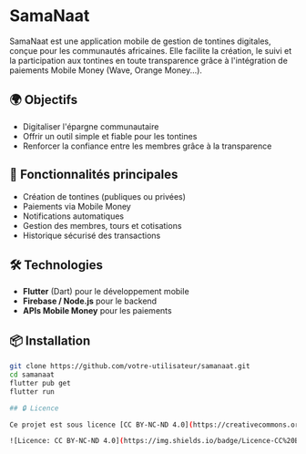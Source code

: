 # SamaNaat

SamaNaat est une application mobile de gestion de tontines digitales, conçue pour les communautés africaines. Elle facilite la création, le suivi et la participation aux tontines en toute transparence grâce à l'intégration de paiements Mobile Money (Wave, Orange Money...).

## 🌍 Objectifs
- Digitaliser l'épargne communautaire
- Offrir un outil simple et fiable pour les tontines
- Renforcer la confiance entre les membres grâce à la transparence

## 🧰 Fonctionnalités principales
- Création de tontines (publiques ou privées)
- Paiements via Mobile Money
- Notifications automatiques
- Gestion des membres, tours et cotisations
- Historique sécurisé des transactions

## 🛠️ Technologies
- **Flutter** (Dart) pour le développement mobile
- **Firebase / Node.js** pour le backend
- **APIs Mobile Money** pour les paiements

## 📦 Installation
```bash
git clone https://github.com/votre-utilisateur/samanaat.git
cd samanaat
flutter pub get
flutter run

## 🔒 Licence

Ce projet est sous licence [CC BY-NC-ND 4.0](https://creativecommons.org/licenses/by-nc-nd/4.0/) — vous pouvez l’utiliser, mais **pas à des fins commerciales**, **ni le modifier**, **ni le redistribuer sans autorisation**.

![Licence: CC BY-NC-ND 4.0](https://img.shields.io/badge/Licence-CC%20BY--NC--ND%204.0-lightgrey.svg)

